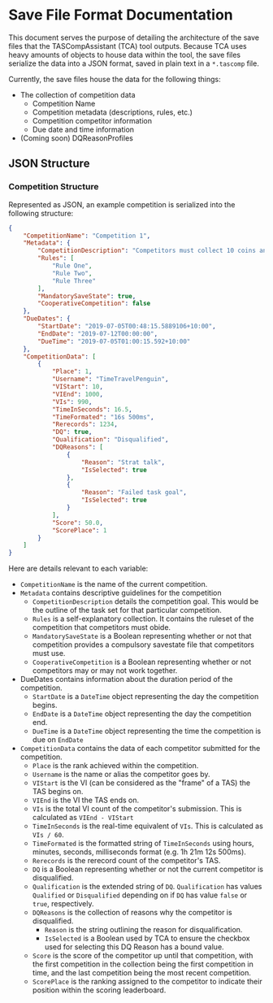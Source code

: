 # Save File Format Documentation
This document serves the purpose of detailing the architecture  of the save files that the TASCompAssistant (TCA) tool outputs.
Because TCA uses heavy amounts of objects to house data within the tool, the save files serialize the data into a JSON format, saved in plain text in a `*.tascomp` file.

Currently, the save files house the data for the following things:
* The collection of competition data
    - Competition Name
    - Competition metadata (descriptions, rules, etc.)
    - Competition competitor information
    - Due date and time information
* (Coming soon) DQReasonProfiles

## JSON Structure
### Competition Structure
Represented as JSON, an example competition is serialized into the following structure:
```JSON
{
	"CompetitionName": "Competition 1",
	"Metadata": {
		"CompetitionDescription": "Competitors must collect 10 coins and then kill 2 enemies",
		"Rules": [
			"Rule One",
			"Rule Two",
			"Rule Three"
		],
		"MandatorySaveState": true,
		"CooperativeCompetition": false
	},
	"DueDates": {
		"StartDate": "2019-07-05T00:48:15.5889106+10:00",
		"EndDate": "2019-07-12T00:00:00",
		"DueTime": "2019-07-05T01:00:15.592+10:00"
	},
	"CompetitionData": [
		{
			"Place": 1,
			"Username": "TimeTravelPenguin",
			"VIStart": 10,
			"VIEnd": 1000,
			"VIs": 990,
			"TimeInSeconds": 16.5,
			"TimeFormated": "16s 500ms",
			"Rerecords": 1234,
			"DQ": true,
			"Qualification": "Disqualified",
			"DQReasons": [
				{
					"Reason": "Strat talk",
					"IsSelected": true
				},
				{
					"Reason": "Failed task goal",
					"IsSelected": true
				}
			],
			"Score": 50.0,
			"ScorePlace": 1
		}
	]
}
```
Here are details relevant to each variable:
- `CompetitionName` is the name of the current competition.
- `Metadata` contains descriptive guidelines for the competition
    - `CompetitionDescription` details the competition goal. This would be the outline of the task set for that particular competition.
    - `Rules` is a self-explanatory collection. It contains the ruleset of the competition that competitors must obide.
    - `MandatorySaveState` is a Boolean representing whether or not that competition provides a compulsory savestate file that competitors must use.
    - `CooperativeCompetition` is a Boolean representing whether or not competitors may or may not work together.
- DueDates contains information about the duration period of the competition.
    - `StartDate` is a `DateTime` object representing the day the competition begins.
    - `EndDate` is a `DateTime` object representing the day the competition end.
    - `DueTime` is a `DateTime` object representing the time the competition is due on `EndDate`
- `CompetitionData` contains the data of each competitor submitted for the competition.
    - `Place` is the rank achieved within the competition.
    - `Username` is the name or alias the competitor goes by.
    - `VIStart` is the VI (can be considered as the "frame" of a TAS) the TAS begins on.
    - `VIEnd` is the VI the TAS ends on.
    - `VIs` is the total VI count of the competitor's submission. This is calculated as `VIEnd - VIStart`
    - `TimeInSeconds` is the real-time equivalent of `VIs`. This is calculated as `VIs / 60`.
    - `TimeFormated` is the formatted string of `TimeInSeconds` using hours, minutes, seconds, milliseconds format (e.g. 1h 21m 12s 500ms).
    - `Rerecords` is the rerecord count of the competitor's TAS.
    - `DQ` is a Boolean representing whether or not the current competitor is disqualified.
    - `Qualification` is the extended string of `DQ`. `Qualification` has values `Qualified` or `Disqualified` depending on if `DQ` has value `false` or `true`, respectively.
    - `DQReasons` is the collection of reasons why the competitor is disqualified.
        - `Reason` is the string outlining the reason for disqualification.
        - `IsSelected` is a Boolean used by TCA to ensure the checkbox used for selecting this DQ Reason has a bound value.
    - `Score` is the score of the competitor up until that competition, with the first competition in the collection being the first competition in time, and the last competition being the most recent competition.
    - `ScorePlace` is the ranking assigned to the competitor to indicate their position within the scoring leaderboard.
